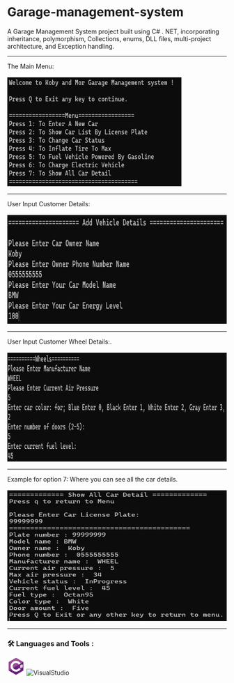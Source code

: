 # Garage-management-system
A Garage Management System project built using C# . NET, incorporating inheritance, polymorphism, Collections, enums, DLL files, multi-project architecture, and Exception handling.
<br>

<hr>

<div>
    The Main Menu:<br><br>
<img 
    src="https://github.com/yaakov-koby-israeli/Garage-management-system/blob/main/Img/Screenshot%202025-01-19%20214133.png" 
    alt="Image Description"
    width="400" 
    height="250"
    title="Garage Main Manu"
/>
<div/>
    
<hr>

<div>
    User Input Customer Details:<br><br>
<img 
    src="https://github.com/yaakov-koby-israeli/Garage-management-system/blob/main/Img/Screenshot%202025-01-19%20222329.png" 
    alt="Image Description"
    width="525" 
    height="250" 
    title="Vehicle Details"
/>
<div/>

<hr>

<div>
    User Input Customer Wheel Details:.<br><br>
<img 
    src="https://github.com/yaakov-koby-israeli/Garage-management-system/blob/main/Img/Screenshot%202025-01-19%20222358.png" 
    alt="Image Description"
    width="600" 
    height="250" 
    title="Wheel Details"
/>  
<div/>

<hr>

<div>
    Example for option 7: Where you can see all the car details.<br><br>
<img 
    src="https://github.com/yaakov-koby-israeli/Garage-management-system/blob/main/Img/Screenshot%202025-01-19%20222425.png" 
    alt="Image Description"
    width="550" 
    height="300" 
    title="All Car Details"
/>  
<div/>
    
<hr>

### :hammer_and_wrench: Languages and Tools :
<div>
  <img 
    src="https://raw.githubusercontent.com/devicons/devicon/master/icons/csharp/csharp-original.svg" 
    alt="csharp" 
    width="40" 
    height="40" 
    title="C#" 
  />    
  <img 
    src="https://upload.wikimedia.org/wikipedia/commons/2/2c/Visual_Studio_Icon_2022.svg" 
    alt="VisualStudio" 
    width="40" 
    height="40" 
    title="Visual Studio 2022" 
  />    
<div/>    
<br>
